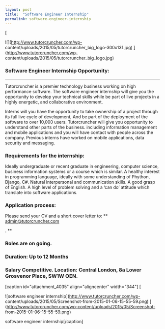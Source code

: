 ```yaml
---
layout: post
title:  "Software Engineer Internship"
permalink: software-engineer-internship
---
```

[

![](http://www.tutorcruncher.com/wp-
content/uploads/2015/05/tutorcruncher_big_logo-300x131.jpg)
](http://www.tutorcruncher.com/wp-
content/uploads/2015/05/tutorcruncher_big_logo.jpg)



### Software Engineer Internship Opportunity:



** **

Tutorcruncher is a premier technology business working on high performance
software. The software engineer internship will give you the opportunity to
develop your technical skills while be part of live projects in a highly
energetic, and collaborative environment.

Interns will you have the opportunity to take ownership of a project through
its full live cycle of development, And be part of the deployment of the
software to over 10,000 users. Tutorcruncher will give you opportunity to
understand other parts of the business. including information management and
mobile applications and you will have contact with people across the company.
Previous interns have worked on mobile applications, data security and
messaging.



### Requirements for the internship:

 Ideally undergraduate or recent graduate in engineering, computer science, business information systems or a course which is similar. A healthy interest in programming language, ideally with some understanding of Phython, Django, C#. Natural interpersonal and communication skills. A good grasp of English. A high level of problem solving and a ‘can do’ attitude which translate into software applications. 



### Application process:

 Please send your CV and a short cover letter to: ** [ admin@tutorcruncher.com ](mailto:admin@tutorcruncher.com)

. **



### Roles are on going.





### Duration: Up to 12 Months





### Salary Competitive. Location: Central London, 8a Lower Grosvenor Place, SW1W OEN.



[caption id="attachment_4035" align="aligncenter" width="344"] [

![software
engineer internship](http://www.tutorcruncher.com/wp-
content/uploads/2015/05/Screenshot-from-2015-01-06-15-55-59.png)
](http://www.tutorcruncher.com/wp-content/uploads/2015/05/Screenshot-
from-2015-01-06-15-55-59.png)

software engineer internship[/caption]
